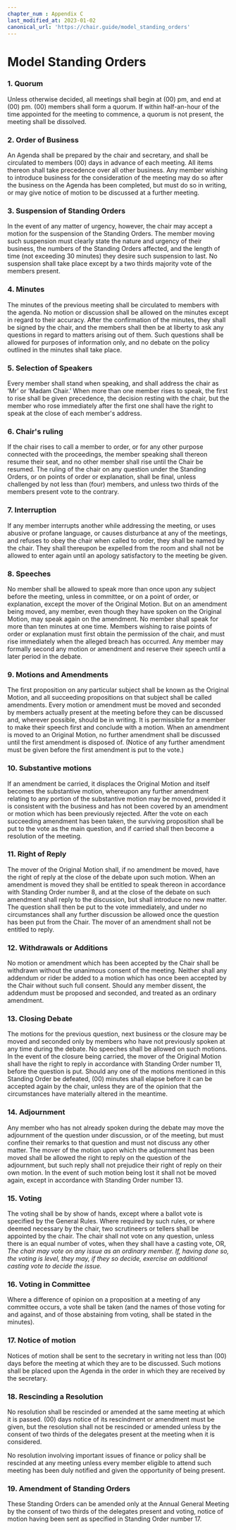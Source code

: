```yaml
---
chapter_num : Appendix C
last_modified_at: 2023-01-02
canonical_url: 'https://chair.guide/model_standing_orders'
---
```


# Model Standing Orders

### 1. Quorum

Unless otherwise decided, all meetings shall begin at (00) pm, and end at (00) pm. (00) members shall form a quorum. If within half-an-hour of the time appointed for the meeting to commence, a quorum is not present, the meeting shall be dissolved.

### 2. Order of Business

An Agenda shall be prepared by the chair and secretary, and shall be circulated to members (00) days in advance of each meeting. All items thereon shall take precedence over all other business. Any member wishing to introduce business for the consideration of the meeting may do so after the business on the Agenda has been completed, but must do so in writing, or may give notice of motion to be discussed at a further meeting.

### 3. Suspension of Standing Orders

In the event of any matter of urgency, however, the chair may accept a motion for the suspension of the Standing Orders. The member moving such suspension must clearly state the nature and urgency of their business, the numbers of the Standing Orders affected, and the length of time (not exceeding 30 minutes) they desire such suspension to last. No suspension shall take place except by a two thirds majority vote of the members present.

### 4. Minutes

The minutes of the previous meeting shall be circulated to members with the agenda. No motion or discussion shall be allowed on the minutes except in regard to their accuracy. After the confirmation of the minutes, they shall be signed by the chair, and the members shall then be at liberty to ask any questions in regard to matters arising out of them. Such questions shall be allowed for purposes of information only, and no debate on the policy outlined in the minutes shall take place.

### 5. Selection of Speakers

Every member shall stand when speaking, and shall address the chair as ‘Mr’ or ‘Madam Chair.’ When more than one member rises to speak, the first to rise shall be given precedence, the decision resting with the chair, but the member who rose immediately after the first one shall have the right to speak at the close of each member's address.

### 6. Chair's ruling

If the chair rises to call a member to order, or for any other purpose connected with the proceedings, the member speaking shall thereon resume their seat, and no other member shall rise until the Chair be resumed. The ruling of the chair on any question under the Standing Orders, or on points of order or explanation, shall be final, unless challenged by not less than (four) members, and unless two thirds of the members present vote to the contrary.

### 7. Interruption

If any member interrupts another while addressing the meeting, or uses abusive or profane language, or causes disturbance at any of the meetings, and refuses to obey the chair when called to order, they shall be named by the chair. They shall thereupon be expelled from the room and shall not be allowed to enter again until an apology satisfactory to the meeting be given.

### 8. Speeches

No member shall be allowed to speak more than once upon any subject before the meeting, unless in committee, or on a point of order, or explanation, except the mover of the Original Motion. But on an amendment being moved, any member, even though they have spoken on the Original Motion, may speak again on the amendment. No member shall speak for more than ten minutes at one time. Members wishing to raise points of order or explanation must first obtain the permission of the chair, and must rise immediately when the alleged breach has occurred. Any member may formally second any motion or amendment and reserve their speech until a later period in the debate.

### 9. Motions and Amendments

The first proposition on any particular subject shall be known as the Original Motion, and all succeeding propositions on that subject shall be called amendments. Every motion or amendment must be moved and seconded by members actually present at the meeting before they can be discussed and, wherever possible, should be in writing. It is permissible for a member to make their speech first and conclude with a motion. When an amendment is moved to an Original Motion, no further amendment shall be discussed until the first amendment is disposed of. (Notice of any further amendment must be given before the first amendment is put to the vote.)

### 10. Substantive motions

If an amendment be carried, it displaces the Original Motion and itself becomes the substantive motion, whereupon any further amendment relating to any portion of the substantive motion may be moved, provided it is consistent with the business and has not been covered by an amendment or motion which has been previously rejected. After the vote on each succeeding amendment has been taken, the surviving proposition shall be put to the vote as the main question, and if carried shall then become a resolution of the meeting.

### 11. Right of Reply

The mover of the Original Motion shall, if no amendment be moved, have the right of reply at the close of the debate upon such motion. When an amendment is moved they shall be entitled to speak thereon in accordance with Standing Order number 8, and at the close of the debate on such amendment shall reply to the discussion, but shall introduce no new matter. The question shall then be put to the vote immediately, and under no circumstances shall any further discussion be allowed once the question has been put from the Chair. The mover of an amendment shall not be entitled to reply.

### 12. Withdrawals or Additions

No motion or amendment which has been accepted by the Chair shall be withdrawn without the unanimous consent of the meeting. Neither shall any addendum or rider be added to a motion which has once been accepted by the Chair without such full consent. Should any member dissent, the addendum must be proposed and seconded, and treated as an ordinary amendment.

### 13. Closing Debate

The motions for the previous question, next business or the closure may be moved and seconded only by members who have not previously spoken at any time during the debate. No speeches shall be allowed on such motions. In the event of the closure being carried, the mover of the Original Motion shall have the right to reply in accordance with Standing Order number 11, before the question is put. Should any one of the motions mentioned in this Standing Order be defeated, (00) minutes shall elapse before it can be accepted again by the chair, unless they are of the opinion that the circumstances have materially altered in the meantime.

### 14. Adjournment

Any member who has not already spoken during the debate may move the adjournment of the question under discussion, or of the meeting, but must confine their remarks to that question and must not discuss any other matter. The mover of the motion upon which the adjournment has been moved shall be allowed the right to reply on the question of the adjournment, but such reply shall not prejudice their right of reply on their own motion. In the event of such motion being lost it shall not be moved again, except in accordance with Standing Order number 13.

### 15. Voting

The voting shall be by show of hands, except where a ballot vote is specified by the General Rules. Where required by such rules, or where deemed necessary by the chair, two scrutineers or tellers shall be appointed by the chair. The chair shall not vote on any question, unless there is an equal number of votes, when they shall have a casting vote, OR, *The chair may vote on any issue as an ordinary member. If, having done so, the voting is level, they may, if they so decide, exercise an additional casting vote to decide the issue.*

### 16. Voting in Committee

Where a difference of opinion on a proposition at a meeting of any committee occurs, a vote shall be taken (and the names of those voting for and against, and of those abstaining from voting, shall be stated in the minutes).

### 17. Notice of motion

Notices of motion shall be sent to the secretary in writing not less than (00) days before the meeting at which they are to be discussed. Such motions shall be placed upon the Agenda in the order in which they are received by the secretary.

### 18. Rescinding a Resolution

No resolution shall be rescinded or amended at the same meeting at which it is passed. (00) days notice of its rescindment or amendment must be given, but the resolution shall not be rescinded or amended unless by the consent of two thirds of the delegates present at the meeting when it is considered.

No resolution involving important issues of finance or policy shall be rescinded at any meeting unless every member eligible to attend such meeting has been duly notified and given the opportunity of being present.

### 19. Amendment of Standing Orders

These Standing Orders can be amended only at the Annual General Meeting by the consent of two thirds of the delegates present and voting, notice of motion having been sent as specified in Standing Order number 17. 
